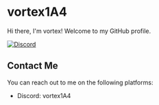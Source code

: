 <h1>vortex1A4</h1>

<p>Hi there, I'm vortex! Welcome to my GitHub profile.</p>

<a href="https://discord.c99.nl/widget/theme-1/635634909632790534.png">
  <img src="https://discord.c99.nl/widget/theme-1/635634909632790534.png" alt="Discord" />
</a>

<h2>Contact Me</h2>

<p>You can reach out to me on the following platforms:</p>
<ul>
  <li>Discord: vortex1A4</li>
</ul>
